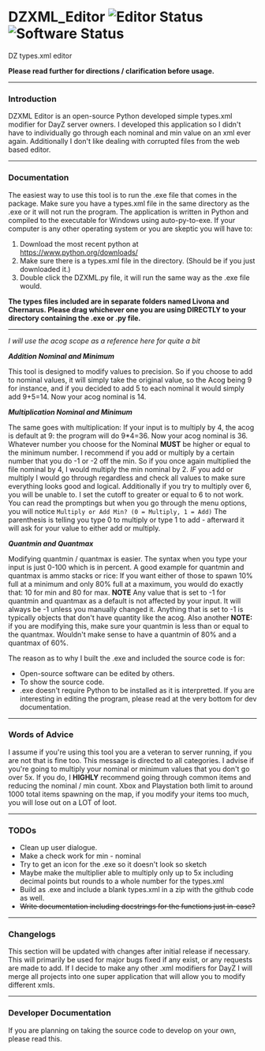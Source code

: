 # DZXML_Editor ![Editor Status](https://img.shields.io/badge/Editor-Passing-brightgreen) ![Software Status](https://img.shields.io/badge/Software-WIP-yellow)

DZ types.xml editor

**Please read further for directions / clarification before usage.**

---

### Introduction
DZXML Editor is an open-source Python developed simple types.xml modifier for DayZ server owners. I developed this
application so I didn't have to individually go through each nominal and min value on an xml ever again. Additionally
I don't like dealing with corrupted files from the web based editor.

---

### Documentation

The easiest way to use this tool is to run the .exe file that comes in the package. Make sure you have a types.xml file
in the same directory as the .exe or it will not run the program. The application is written in Python and compiled to the
executable for Windows using auto-py-to-exe. If your computer is any other operating system or you are skeptic you will have to:

1. Download the most recent python at https://www.python.org/downloads/
2. Make sure there is a types.xml file in the directory. (Should be if you just downloaded it.)
3. Double click the DZXML.py file, it will run the same way as the .exe file would.

**The types files included are in separate folders named Livona and Chernarus. Please drag whichever one you are using DIRECTLY to your directory containing the .exe or .py file.**

----------

*I will use the acog scope as a reference here for quite a bit*

***Addition Nominal and Minimum***

This tool is designed to modify values to precision. So if you choose to add to nominal values, it will simply take the original
value, so the Acog being 9 for instance, and if you decided to add 5 to each nominal it would simply add 9+5=14. Now your acog
nominal is 14.

***Multiplication Nominal and Minimum***

The same goes with multiplication: If your input is to multiply by 4, the acog is default at 9: the program will do 9*4=36. Now
your acog nominal is 36.
Whatever number you choose for the Nominal **MUST** be higher or equal to the minimum number. I recommend if you add or multiply
by a certain number that you do -1 or -2 off the min. So if you once again multiplied the file nominal by 4, I would multiply the
min nominal by 2. *IF* you add or multiply I would go through regardless and check all values to make sure everything looks good and logical. Additionally if you try to multiply over 6, you will be unable to. I set the cutoff to greater or equal to 6 to not work.
You can read the promptings but when you go through the menu options, you will notice `Multiply or Add Min? (0 = Multiply, 1 = Add)` The parenthesis is telling you type 0 to multiply or type 1 to add - afterward it will ask for your value to either add or multiply.

***Quantmin and Quantmax***

Modifying quantmin / quantmax is easier. The syntax when you type your input is just 0-100 which is in percent. A good example for quantmin and quantmax is ammo stacks or rice: If you want either of those to spawn 10% full at a minimum and only 80% full at a maximum, you would do exactly that: 10 for min and 80 for max. **NOTE** Any value that is set to -1 for quantmin and quantmax as a default is not affected by your input. It will always be -1 unless you manually changed it. Anything that is set to -1 is typically objects that don't have quantity like the acog. Also another **NOTE:** if you are modifying this, make sure your quantmin is less than or equal to the quantmax. Wouldn't make sense to have a quantmin of 80% and a quantmax of 60%.


The reason as to why I built the .exe and included the source code is for:
- Open-source software can be edited by others.
- To show the source code.
- .exe doesn't require Python to be installed as it is interpretted.
If you are interesting in editing the program, please read at the very bottom for dev documentation.

---

### Words of Advice
I assume if you're using this tool you are a veteran to server running, if you are not that is fine too. This message is
directed to all categories. I advise if you're going to multiply your nominal or minimum values that you don't go over 5x.
If you do, I **HIGHLY** recommend going through common items and reducing the nominal / min count. Xbox and Playstation both
limit to around 1000 total items spawning on the map, if you modify your items too much, you will lose out on a LOT of loot.

---

### TODOs
- Clean up user dialogue.
- Make a check work for min - nominal
- Try to get an icon for the .exe so it doesn't look so sketch
- Maybe make the multiplier able to multiply only up to 5x including decimal points but rounds to a whole number for the types.xml
- Build as .exe and include a blank types.xml in a zip with the github code as well.
- ~~Write documentation including docstrings for the functions just in-case?~~

---

### Changelogs
This section will be updated with changes after initial release if necessary. This will primarily be used for major bugs fixed if any exist, or any requests are made to add. If I decide to make any other .xml modifiers for DayZ I will merge all projects into one super application that will allow you to modify different xmls.

---

### Developer Documentation
If you are planning on taking the source code to develop on your own, please read this.
